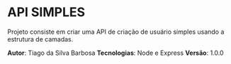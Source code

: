 # API SIMPLES

Projeto consiste em criar uma API de criação de usuário simples usando a estrutura de camadas.

**Autor**: Tiago da Silva Barbosa
**Tecnologias**: Node e Express
**Versão**: 1.0.0